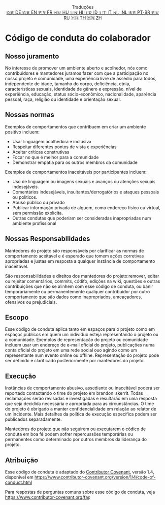 <p align="center">
Traduções <br>
<a href=https://github.com/Ciphey/Ciphey/tree/master/translations/de/CODE_OF_CONDUCT.md>🇩🇪 DE   </a>
<a href=https://github.com/Ciphey/Ciphey/tree/master/CODE_OF_CONDUCT.md>🇬🇧 EN   </a>
<a href=https://github.com/Ciphey/Ciphey/tree/master/translations/fr/CODE_OF_CONDUCT.md>🇫🇷 FR   </a>
<a href=https://github.com/Ciphey/Ciphey/tree/master/translations/hu/CODE_OF_CONDUCT.md>🇭🇺 HU   </a>
<a href=https://github.com/Ciphey/Ciphey/tree/master/translations/hi/CODE_OF_CONDUCT.md>🇮🇳 HI   </a>
<a href=https://github.com/Ciphey/Ciphey/tree/master/translations/id/CODE_OF_CONDUCT.md>🇮🇩 ID   </a>
<a href=https://github.com/Ciphey/Ciphey/tree/master/translations/it/CODE_OF_CONDUCT.md>🇮🇹 IT   </a>
<a href=https://github.com/Ciphey/Ciphey/tree/master/translations/nl/CODE_OF_CONDUCT.md>🇳🇱 NL   </a>
<a href=https://github.com/Ciphey/Ciphey/tree/master/translations/pt-br/CODE_OF_CONDUCT.md>🇧🇷 PT-BR   </a>
<a href=https://github.com/Ciphey/Ciphey/tree/master/translations/ru/CODE_OF_CONDUCT.md>🇷🇺 RU   </a>
<a href="https://github.com/Ciphey/Ciphey/tree/master/translations/th/CODE_OF_CONDUCT.md">🇹🇭 TH   </a>
<a href=https://github.com/Ciphey/Ciphey/tree/master/translations/zh/CODE_OF_CONDUCT.md>🇨🇳 ZH   </a>
</p>

# Código de conduta do colaborador

## Nosso juramento

No interesse de promover um ambiente aberto e acolhedor, nós como contribuidores e mantedores juramos fazer com que a participação no nosso projeto e comunidade, uma experiência livre de assédio para todos, independente de idade, tamanho do corpo, deficiência, etnia, características sexuais, identidade de gênero e expressão, nível de experiência, educação, status sócio-econômico, nacionalidade, aparência pessoal, raça, religião ou identidade e orientação sexual.

## Nossas normas

Exemplos de comportamentos que contribuem em criar um ambiente positivo incluem:

- Usar linguagem acolhedora e inclusiva
- Respeitar diferentes pontos de vista e experiências
- Aceitar críticas construtivas
- Focar no que é melhor para a comunidade
- Demonstrar empatia para os outros membros da comunidade

Exemplos de comportamentos inaceitáveis por participantes incluem:

- Uso de linguagem ou imagens sexuais e avanços ou atenções sexuais indesejáveis.
- Comentários indesejáveis, insultantes/derrogatórios e ataques pessoais ou políticos.
- Abuso público ou privado
- Publicar informação privada de alguem, como endereço fisíco ou virtual, sem permissão explícita.
- Outras condutas que poderiam ser consideradas inapropriadas num ambiente profissional

## Nossas Responsabilidades

Mantedores do projeto são responsáveis por clarificar as normas de comportamento aceitável e é esperado que tomem ações corretivas apropriadas e justas em resposta a qualquer instância de comportamento inaceitável.

São responsabilidades e direitos dos mantedores do projeto:remover, editar ou rejeitar comentários, commits, códifo, edições na wiki, questões e outras contribuições que não se alinhem com esse código de conduta, ou banir temporáriamente ou permanentemente qualquer contribuidor por outro comportamento que são dados como inapropriados, ameaçadores, ofensivos ou prejudiciais.

## Escopo

Esse código de conduta aplica tanto em espaços para o projeto como em espaços públicos em quem um indivíduo esteja representando o projeto ou a comunidade. Exemplos de representação do projeto ou comunidade incluem usar um endereço de e-mail oficial do projeto, publicações numa conta oficial do projeto em uma rede social ouo agindo como um representante num evento online ou offline. Representação do projeto pode ser definido e clarificado posteriormente por mantedores do projeto.

## Execução

Instâncias de comportamento abusivo, assediante ou inaceitável poderá ser reportado contactando o time do projeto em brandon_skerrit. Todas reclamações serão revisadas e investigadas e resultarão em uma resposta que seja decidida necessária e apropriada para as circunstâncias. O time do projeto é obrigado a manter confidencialidade em relação ao relator de um incidente. Mais detalhes da política de execução específica podem ser publicados separadamente.

Mantedores do projeto que não seguirem ou executarem o códico de conduta em boa fé podem sofrer repercussões temporárias ou permanentes como determinado por outros membros da liderança do projeto.

## Atribuição

Esse código de conduta é adaptado do [Contributor Covenant][homepage], versão 1.4,
disponível em <https://www.contributor-covenant.org/version/1/4/code-of-conduct.html>

[homepage]: https://www.contributor-covenant.org

Para respostas de perguntas comuns sobre esse código de conduta, veja
<https://www.contributor-covenant.org/faq>

